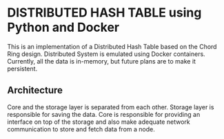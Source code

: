 # DISTRIBUTED HASH TABLE using Python and Docker

This is an implementation of a Distributed Hash Table based on the Chord Ring
design. Distributed System is emulated using Docker containers. Currently, all
the data is in-memory, but future plans are to make it persistent.

## Architecture

Core and the storage layer is separated from each other. Storage layer is
responsible for saving the data. Core is responsible for providing an interface
on top of the storage and also make adequate network communication to store and
fetch data from a node.
